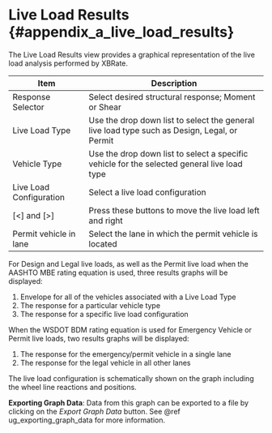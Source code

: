 Live Load Results {#appendix_a_live_load_results}
============
The Live Load Results view provides a graphical representation of the live load analysis performed by XBRate.

Item | Description
------|------------
Response Selector | Select desired structural response; Moment or Shear
Live Load Type | Use the drop down list to select the general live load type such as Design, Legal, or Permit
Vehicle Type | Use the drop down list to select a specific vehicle for the selected general live load type
Live Load Configuration | Select a live load configuration
[<] and [>] | Press these buttons to move the live load left and right
Permit vehicle in lane | Select the lane in which the permit vehicle is located

For Design and Legal live loads, as well as the Permit live load when the AASHTO MBE rating equation is used, three results graphs will be displayed:
1. Envelope for all of the vehicles associated with a Live Load Type
2. The response for a particular vehicle type
3. The response for a specific live load configuration

When the WSDOT BDM rating equation is used for Emergency Vehicle or Permit live loads, two results graphs will be displayed:
1. The response for the emergency/permit vehicle in a single lane
2. The response for the legal vehicle in all other lanes


The live load configuration is schematically shown on the graph including the wheel line reactions and positions.

**Exporting Graph Data**: Data from this graph can be exported to a file by clicking on the *Export Graph Data* button. See @ref ug_exporting_graph_data for more information.

